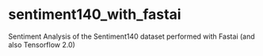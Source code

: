 # sentiment140_with_fastai
Sentiment Analysis of the Sentiment140 dataset performed with Fastai (and also Tensorflow 2.0)
